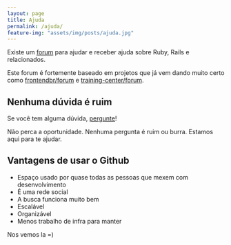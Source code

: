 ```yaml
---
layout: page
title: Ajuda
permalink: /ajuda/
feature-img: "assets/img/posts/ajuda.jpg"
---
```


Existe um [forum](https://github.com/rubynostrilhos/forum/issues) para ajudar e receber ajuda sobre Ruby, Rails e relacionados.

Este forum é fortemente baseado em projetos que já vem dando muito certo como [frontendbr/forum](https://github.com/frontendbr/forum) e [training-center/forum](https://github.com/training-center/forum).

## Nenhuma dúvida é ruim

Se você tem alguma dúvida, [pergunte](https://github.com/rubynostrilhos/forum/issues)!

Não perca a oportunidade. Nenhuma pergunta é ruim ou burra. Estamos aqui para te ajudar.

## Vantagens de usar o Github

* Espaço usado por quase todas as pessoas que mexem com desenvolvimento
* É uma rede social
* A busca funciona muito bem
* Escalável
* Organizável
* Menos trabalho de infra para manter

Nos vemos la =)
